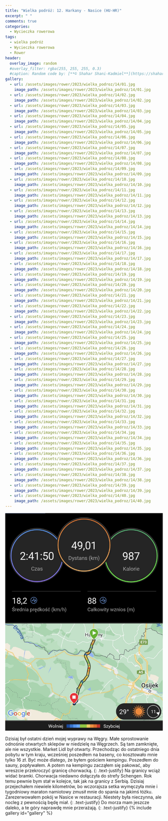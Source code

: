 ```yaml
---
title: "Wielka podróż: 12. Harkany - Nasice (HU-HR)"
excerpt: " "
comments: true
categories:
  - Wycieczka rowerowa
tags:
  - wielka podróż
  - Wycieczka rowerowa
  - Rower
header:
  overlay_image: random
  #overlay_filter: rgba(255, 255, 255, 0.3)
  #caption: Random code by: [**© Shahar Shani-Kadmiel**](https://shaharkadmiel.github.io)"
gallery:
  - url: /assets/images/rower/2023/wielka_podroz/14/01.jpg
    image_path: /assets/images/rower/2023/wielka_podroz/14/01.jpg
  - url: /assets/images/rower/2023/wielka_podroz/14/02.jpg
    image_path: /assets/images/rower/2023/wielka_podroz/14/02.jpg
  - url: /assets/images/rower/2023/wielka_podroz/14/03.jpg
    image_path: /assets/images/rower/2023/wielka_podroz/14/03.jpg
  - url: /assets/images/rower/2023/wielka_podroz/14/04.jpg
    image_path: /assets/images/rower/2023/wielka_podroz/14/04.jpg
  - url: /assets/images/rower/2023/wielka_podroz/14/05.jpg
    image_path: /assets/images/rower/2023/wielka_podroz/14/05.jpg
  - url: /assets/images/rower/2023/wielka_podroz/14/06.jpg
    image_path: /assets/images/rower/2023/wielka_podroz/14/06.jpg
  - url: /assets/images/rower/2023/wielka_podroz/14/07.jpg
    image_path: /assets/images/rower/2023/wielka_podroz/14/07.jpg
  - url: /assets/images/rower/2023/wielka_podroz/14/08.jpg
    image_path: /assets/images/rower/2023/wielka_podroz/14/08.jpg
  - url: /assets/images/rower/2023/wielka_podroz/14/09.jpg
    image_path: /assets/images/rower/2023/wielka_podroz/14/09.jpg
  - url: /assets/images/rower/2023/wielka_podroz/14/10.jpg
    image_path: /assets/images/rower/2023/wielka_podroz/14/10.jpg
  - url: /assets/images/rower/2023/wielka_podroz/14/11.jpg
    image_path: /assets/images/rower/2023/wielka_podroz/14/11.jpg
  - url: /assets/images/rower/2023/wielka_podroz/14/12.jpg
    image_path: /assets/images/rower/2023/wielka_podroz/14/12.jpg
  - url: /assets/images/rower/2023/wielka_podroz/14/13.jpg
    image_path: /assets/images/rower/2023/wielka_podroz/14/13.jpg
  - url: /assets/images/rower/2023/wielka_podroz/14/14.jpg
    image_path: /assets/images/rower/2023/wielka_podroz/14/14.jpg
  - url: /assets/images/rower/2023/wielka_podroz/14/15.jpg
    image_path: /assets/images/rower/2023/wielka_podroz/14/15.jpg
  - url: /assets/images/rower/2023/wielka_podroz/14/16.jpg
    image_path: /assets/images/rower/2023/wielka_podroz/14/16.jpg
  - url: /assets/images/rower/2023/wielka_podroz/14/17.jpg
    image_path: /assets/images/rower/2023/wielka_podroz/14/17.jpg
  - url: /assets/images/rower/2023/wielka_podroz/14/18.jpg
    image_path: /assets/images/rower/2023/wielka_podroz/14/18.jpg
  - url: /assets/images/rower/2023/wielka_podroz/14/19.jpg
    image_path: /assets/images/rower/2023/wielka_podroz/14/19.jpg
  - url: /assets/images/rower/2023/wielka_podroz/14/20.jpg
    image_path: /assets/images/rower/2023/wielka_podroz/14/20.jpg
  - url: /assets/images/rower/2023/wielka_podroz/14/21.jpg
    image_path: /assets/images/rower/2023/wielka_podroz/14/21.jpg
  - url: /assets/images/rower/2023/wielka_podroz/14/22.jpg
    image_path: /assets/images/rower/2023/wielka_podroz/14/22.jpg
  - url: /assets/images/rower/2023/wielka_podroz/14/23.jpg
    image_path: /assets/images/rower/2023/wielka_podroz/14/23.jpg
  - url: /assets/images/rower/2023/wielka_podroz/14/24.jpg
    image_path: /assets/images/rower/2023/wielka_podroz/14/24.jpg
  - url: /assets/images/rower/2023/wielka_podroz/14/25.jpg
    image_path: /assets/images/rower/2023/wielka_podroz/14/25.jpg
  - url: /assets/images/rower/2023/wielka_podroz/14/26.jpg
    image_path: /assets/images/rower/2023/wielka_podroz/14/26.jpg
  - url: /assets/images/rower/2023/wielka_podroz/14/27.jpg
    image_path: /assets/images/rower/2023/wielka_podroz/14/27.jpg
  - url: /assets/images/rower/2023/wielka_podroz/14/28.jpg
    image_path: /assets/images/rower/2023/wielka_podroz/14/28.jpg
  - url: /assets/images/rower/2023/wielka_podroz/14/29.jpg
    image_path: /assets/images/rower/2023/wielka_podroz/14/29.jpg
  - url: /assets/images/rower/2023/wielka_podroz/14/30.jpg
    image_path: /assets/images/rower/2023/wielka_podroz/14/30.jpg
  - url: /assets/images/rower/2023/wielka_podroz/14/31.jpg
    image_path: /assets/images/rower/2023/wielka_podroz/14/31.jpg
  - url: /assets/images/rower/2023/wielka_podroz/14/32.jpg
    image_path: /assets/images/rower/2023/wielka_podroz/14/32.jpg
  - url: /assets/images/rower/2023/wielka_podroz/14/33.jpg
    image_path: /assets/images/rower/2023/wielka_podroz/14/33.jpg
  - url: /assets/images/rower/2023/wielka_podroz/14/34.jpg
    image_path: /assets/images/rower/2023/wielka_podroz/14/34.jpg
  - url: /assets/images/rower/2023/wielka_podroz/14/35.jpg
    image_path: /assets/images/rower/2023/wielka_podroz/14/35.jpg
  - url: /assets/images/rower/2023/wielka_podroz/14/36.jpg
    image_path: /assets/images/rower/2023/wielka_podroz/14/36.jpg
  - url: /assets/images/rower/2023/wielka_podroz/14/37.jpg
    image_path: /assets/images/rower/2023/wielka_podroz/14/37.jpg
  - url: /assets/images/rower/2023/wielka_podroz/14/38.jpg
    image_path: /assets/images/rower/2023/wielka_podroz/14/38.jpg
  - url: /assets/images/rower/2023/wielka_podroz/14/39.jpg
    image_path: /assets/images/rower/2023/wielka_podroz/14/39.jpg
  - url: /assets/images/rower/2023/wielka_podroz/14/40.jpg
    image_path: /assets/images/rower/2023/wielka_podroz/14/40.jpg
---
```

![mapka](/assets/images/rower/2023/wielka_podroz/14/mapka.png)

Dzisiaj był ostatni dzień mojej wyprawy na Węgry. Małe sprostowanie odnośnie otwartych sklepów w niedzielę na Węgrzech. Są tam zamknięte, ale nie wszystkie. Market Lidl był otwarty. Przechodząc do ostatniego dnia pobytu w tym kraju, wcześniej poszedłem na baseny, co kosztowało mnie tylko 16 zł. Być może dlatego, że byłem gościem kempingu. Poszedłem do sauny, popływałem. A potem na kempingu zacząłem się pakować, aby wreszcie przekroczyć granicę chorwacką.
{: .text-justify}
Na granicy wciąż widać bramki. Chorwacja niedawno dołączyła do strefy Schengen. Rok temu pewnie bym stał w kolejce, tak jak na granicy z Serbią. Dzisiaj przejechałem niewiele kilometrów, bo wczorajsza setka wymęczyła mnie i tygodniowy maraton namiotowy zmusił mnie do spania na jakimś łóżku. Zarezerwowałem pokój w Nasice w restauracji. Niestety była nieczynna, ale nocleg z pewnością będę miał. 
{: .text-justify}
Do morza mam jeszcze daleko, a te góry naprawdę mnie przerażają.
{: .text-justify}
{% include gallery id="gallery" %}
